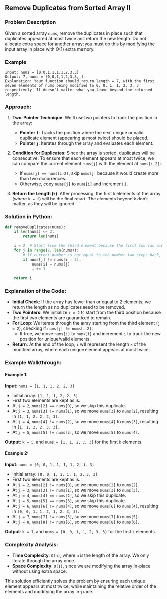 ## Remove Duplicates from Sorted Array II

### Problem Description
Given a sorted array `nums`, remove the duplicates in place such that duplicates appeared at most twice and return the new length. Do not allocate extra space for another array; you must do this by modifying the input array in place with O(1) extra memory.

### Example
```
Input: nums = [0,0,1,1,1,1,2,3,3]
Output: 7, nums = [0,0,1,1,2,3,3,_]
Explanation: Your function should return length = 7, with the first seven elements of nums being modified to 0, 0, 1, 1, 2, 3, 3 respectively. It doesn't matter what you leave beyond the returned length.
```

### Approach:

1. **Two-Pointer Technique**: We'll use two pointers to track the position in the array:
   - **Pointer `i`**: Tracks the position where the next unique or valid duplicate element (appearing at most twice) should be placed.
   - **Pointer `j`**: Iterates through the array and evaluates each element.

2. **Condition for Duplicates**: Since the array is sorted, duplicates will be consecutive. To ensure that each element appears at most twice, we can compare the current element `nums[j]` with the element at `nums[i-2]`:
   - If `nums[j] == nums[i-2]`, skip `nums[j]` because it would create more than two occurrences.
   - Otherwise, copy `nums[j]` to `nums[i]` and increment `i`.

3. **Return the Length (`k`)**: After processing, the first `k` elements of the array (where `k = i`) will be the final result. The elements beyond `k` don’t matter, as they will be ignored.

### Solution in Python:

```python
def removeDuplicates(nums):
    if len(nums) <= 2:
        return len(nums)
    
    i = 2  # Start from the third element because the first two can always stay
    for j in range(2, len(nums)):
        # If current number is not equal to the number two steps back, place it in the result
        if nums[j] != nums[i - 2]:
            nums[i] = nums[j]
            i += 1
    
    return i
```

### Explanation of the Code:

- **Initial Check**: If the array has fewer than or equal to 2 elements, we return the length as no duplicates need to be removed.
- **Two Pointers**: We initialize `i = 2` to start from the third position because the first two elements are guaranteed to remain.
- **For Loop**: We iterate through the array starting from the third element (`j = 2`), checking if `nums[j] != nums[i-2]`:
   - If true, we move `nums[j]` to `nums[i]` and increment `i` to track the new position for unique/valid elements.
- **Return**: At the end of the loop, `i` will represent the length `k` of the modified array, where each unique element appears at most twice.

### Example Walkthrough:

#### Example 1:
**Input**: `nums = [1, 1, 1, 2, 2, 3]`

- Initial array: `[1, 1, 1, 2, 2, 3]`
- First two elements are kept as is.
- At `j = 2`, `nums[2] == nums[0]`, so we skip this duplicate.
- At `j = 3`, `nums[3] != nums[1]`, so we move `nums[3]` to `nums[2]`, resulting in `[1, 1, 2, 2, 2, 3]`.
- At `j = 4`, `nums[4] != nums[2]`, so we move `nums[4]` to `nums[3]`, resulting in `[1, 1, 2, 2, 3, 3]`.
- At `j = 5`, `nums[5] != nums[3]`, so we move `nums[5]` to `nums[4]`.

**Output**: `k = 5`, and `nums = [1, 1, 2, 2, 3]` for the first `k` elements.

#### Example 2:
**Input**: `nums = [0, 0, 1, 1, 1, 1, 2, 3, 3]`

- Initial array: `[0, 0, 1, 1, 1, 1, 2, 3, 3]`
- First two elements are kept as is.
- At `j = 2`, `nums[2] != nums[0]`, so we move `nums[2]` to `nums[2]`.
- At `j = 3`, `nums[3] != nums[1]`, so we move `nums[3]` to `nums[3]`.
- At `j = 4`, `nums[4] == nums[2]`, so we skip this duplicate.
- At `j = 5`, `nums[5] == nums[3]`, so we skip this duplicate.
- At `j = 6`, `nums[6] != nums[4]`, so we move `nums[6]` to `nums[4]`, resulting in `[0, 0, 1, 1, 2, 1, 2, 3, 3]`.
- At `j = 7`, `nums[7] != nums[5]`, so we move `nums[7]` to `nums[5]`.
- At `j = 8`, `nums[8] != nums[6]`, so we move `nums[8]` to `nums[6]`.

**Output**: `k = 7`, and `nums = [0, 0, 1, 1, 2, 3, 3]` for the first `k` elements.

### Complexity Analysis:

- **Time Complexity**: `O(n)`, where `n` is the length of the array. We only iterate through the array once.
- **Space Complexity**: `O(1)`, since we are modifying the array in-place without using extra space. 

This solution efficiently solves the problem by ensuring each unique element appears at most twice, while maintaining the relative order of the elements and modifying the array in-place.